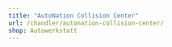```yaml
---
title: "AutoNation Collision Center"
url: /chandler/autonation-collision-center/
shop: Autowerkstatt
---
```

